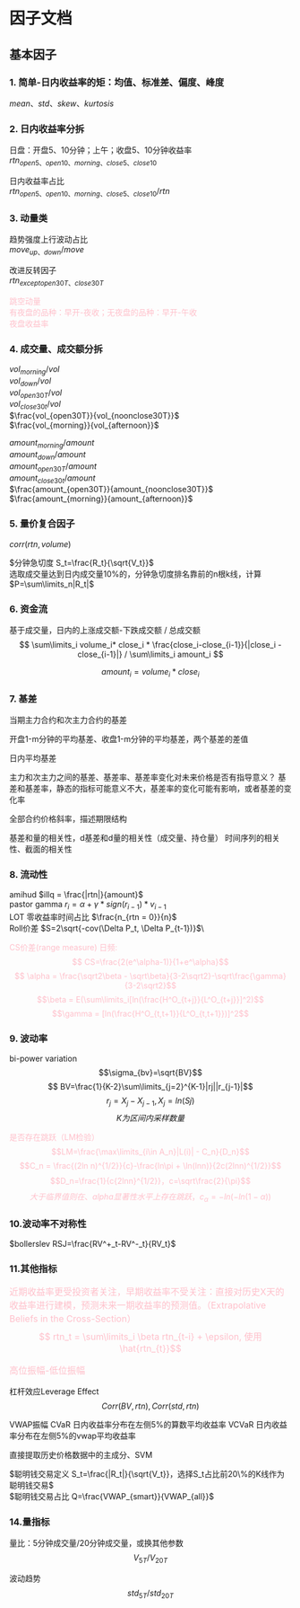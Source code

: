 # 因子文档
## 基本因子

### 1. 简单-日内收益率的矩：均值、标准差、偏度、峰度

$mean、std、skew、kurtosis$
    
### 2. 日内收益率分拆

日盘：开盘5、10分钟；上午；收盘5、10分钟收益率\
$rtn_{open5、open10、morning、close5、close10}$

日内收益率占比\
$rtn_{open5、open10、morning、close5、close10} / rtn$

### 3. 动量类

趋势强度上行波动占比\
$move_{up、down} / move$

改进反转因子\
$rtn_{except open 30T、close 30T}$

<font color=pink>

跳空动量\
有夜盘的品种：早开-夜收；无夜盘的品种：早开-午收\
夜盘收益率

</font>



### 4. 成交量、成交额分拆
   
$vol_{morning} / vol$\
$vol_{down} / vol$\
$vol_{open30T} / vol$\
$vol_{close30t} / vol$\
$\frac{vol_{open30T}}{vol_{noonclose30T}}$\
$\frac{vol_{morning}}{vol_{afternoon}}$

$amount_{morning} / amount$\
$amount_{down} / amount$\
$amount_{open30T} / amount$\
$amount_{close30t} / amount$\
$\frac{amount_{open30T}}{amount_{noonclose30T}}$\
$\frac{amount_{morning}}{amount_{afternoon}}$

### 5. 量价复合因子

$corr(rtn, volume)$

$分钟急切度 S_t=\frac{R_t}{\sqrt{V_t}}$\
选取成交量达到日内成交量10%的，分钟急切度排名靠前的n根k线，计算$P=\sum\limits_n|R_t|$
    

### 6. 资金流

基于成交量，日内的上涨成交额-下跌成交额 / 总成交额 
$$ \sum\limits_i volume_i* close_i * \frac{close_i-close_{i-1}}{|close_i - close_{i-1}|} / \sum\limits_i amount_i $$

$$amount_i = volume_i * close_i$$

### 7. 基差

当期主力合约和次主力合约的基差

开盘1-m分钟的平均基差、收盘1-m分钟的平均基差，两个基差的差值

日内平均基差

主力和次主力之间的基差、基差率、基差率变化对未来价格是否有指导意义？
    基差和基差率，静态的指标可能意义不大，基差率的变化可能有影响，或者基差的变化率

全部合约价格斜率，描述期限结构

基差和量的相关性，d基差和d量的相关性（成交量、持仓量）
    时间序列的相关性、截面的相关性


### 8. 流动性

amihud $illq = \frac{|rtn|}{amount}$\
pastor gamma $r_i = \alpha + \gamma*sign(r_{i-1})* v_{i-1}$\
LOT 零收益率时间占比 $\frac{n_{rtn = 0}}{n}$\
Roll价差 $S=2\sqrt{-cov(\Delta P_t, \Delta P_{t-1})}$\

<font color=pink>

CS价差(range measure) 日频:
$$ CS=\frac{2(e^\alpha-1)}{1+e^\alpha}$$
$$ \alpha = \frac{\sqrt2\beta - \sqrt\beta}{3-2\sqrt2}-\sqrt\frac{\gamma}{3-2\sqrt2}$$
$$\beta = E(\sum\limits_i[ln(\frac{H^O_{t+j}}{L^O_{t+j}}]^2)$$
$$\gamma = [ln(\frac{H^O_{t,t+1}}{L^O_{t,t+1}})]^2$$ 

</font>

### 9.  波动率


bi-power variation
$$\sigma_{bv}=\sqrt{BV}$$
$$ BV=\frac{1}{K-2}\sum\limits_{j=2}^{K-1}|rj||r_{j-1}|$$
$$r_j = X_j - X_{j-1} ,X_j = ln(Sj)$$
$$K为区间内采样数量$$

<font color=pink>

是否存在跳跃（LM检验）
$$LM=\frac{\max\limits_{i\in A_n}|L(i)| - C_n}{D_n}$$
$$C_n = \frac{(2ln n)^{1/2}}{c}-\frac{ln\pi + \ln(lnn)}{2c(2lnn)^{1/2}}$$
$$D_n=\frac{1}{c{2lnn}^{1/2}}，c=\sqrt\frac{2}{\pi}$$
$$大于临界值则在、alpha显著性水平上存在跳跃，c_\alpha=-ln(-ln(1-\alpha))$$

</font>

### 10.波动率不对称性



$bollerslev  RSJ=\frac{RV^+_t-RV^-_t}{RV_t}$



### 11.其他指标

<font color=pink size=3>


近期收益率更受投资者关注，早期收益率不受关注：直接对历史X天的收益率进行建模，预测未来一期收益率的预测值。（Extrapolative Beliefs in the Cross-Section）
$$ rtn_t = \sum\limits_i \beta rtn_{t-i} + \epsilon, 使用 \hat{rtn_{t}}$$


高位振幅-低位振幅

</font>

杠杆效应Leverage Effect
$$ Corr(BV, rtn) , Corr(std, rtn)$$

VWAP振幅
CVaR 日内收益率分布在左侧5%的算数平均收益率
VCVaR 日内收益率分布在左侧5%的vwap平均收益率

直接提取历史价格数据中的主成分、SVM

$聪明钱交易定义 S_t=\frac{|R_t|}{\sqrt{V_t}}，选择S_t占比前20\%的K线作为聪明钱交易$\
$聪明钱交易占比 Q=\frac{VWAP_{smart}}{VWAP_{all}}$



    
### 14.量指标

量比：5分钟成交量/20分钟成交量，或换其他参数
 $$ V_{5T} / V_{20T}$$

波动趋势
$$ std_{5T} / std_{20T}$$


